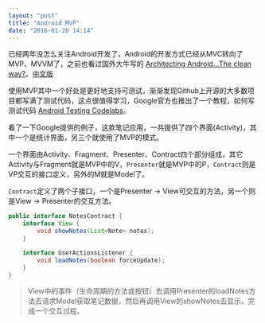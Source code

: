 ```yaml
---
layout: "post"
title: "Android MVP"
date: "2016-01-20 14:14"
---
```


已经两年没怎么关注Android开发了，Android的开发方式已经从MVC转向了MVP、MVVM了，之前也看过国外大牛写的 [Architecting Android…The clean way?](http://fernandocejas.com/2014/09/03/architecting-android-the-clean-way/)。[中文版](https://github.com/bboyfeiyu/android-tech-frontier/tree/master/androidweekly/%E4%B8%80%E7%A7%8D%E6%9B%B4%E6%B8%85%E6%99%B0%E7%9A%84Android%E6%9E%B6%E6%9E%84)

使用MVP其中一个好处是更好地支持可测试，渐渐发现Github上开源的大多数项目都写满了测试代码，这点很值得学习，Google官方也推出了一个教程，如何写测试代码 [Android Testing Codelabs](https://codelabs.developers.google.com/codelabs/android-testing/index.html)。

看了一下Google提供的例子，这款笔记应用，一共提供了四个界面(Activity)，其中一个是统计界面，另三个就使用了MVP的模式。

一个界面由Activity、Fragment、Presenter、Contract四个部分组成，其它Activity与Fragment就是MVP中的V，`Presenter`就是MVP中的P，`Contract`则是VP交互的接口定义，另外的M就是Model了。

`Contract`定义了两个子接口，一个是Presenter -> View可交互的方法，另一个则是View -> Presenter的交互方法。

```java
public interface NotesContract {
    interface View {
        void showNotes(List<Note> notes);
    }

    interface UserActionsListener {
        void loadNotes(boolean forceUpdate);
    }
}
```

> View中的事件（生命周期的方法或按钮）去调用Presenter的loadNotes方法去请求Model获取笔记数据，然后再调用View的showNotes去显示，完成一个交互过程。
